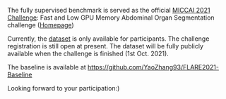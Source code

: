 The fully supervised benchmark is served as the official [MICCAI 2021 Challenge](https://www.miccai2021.org/en/MICCAI2021-CHALLENGES.html): Fast and Low GPU Memory Abdominal Organ Segmentation challenge ([Homepage](https://flare.grand-challenge.org/FLARE21/))

Currently, the [dataset](https://flare.grand-challenge.org/Data/) is only available for participants. The challenge registration is still open at present. The dataset will be fully publicly available when the challenge is finished (1st Oct. 2021).

The baseline is available at https://github.com/YaoZhang93/FLARE2021-Baseline

Looking forward to your participation:)
